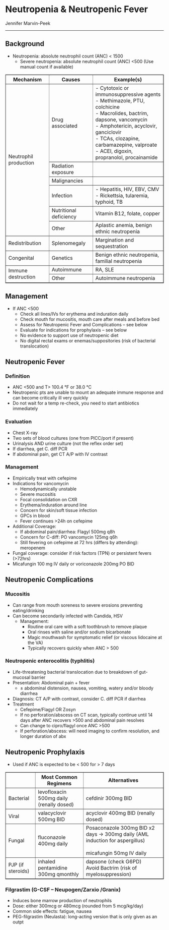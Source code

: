 # Neutropenia & Neutropenic Fever

Jennifer Marvin-Peek

---

## Background
-	Neutropenia: absolute neutrophil count (ANC) < 1500
    -	Severe neutropenia: absolute neutrophil count (ANC) <500 (Use manual count if available)

<table border="1">
  <tr>
    <th>Mechanism</th>
    <th>Causes</th>
    <th>Example(s)</th>
  </tr>
  <tr>
    <td rowspan="6">Neutrophil production</td>
    <td>Drug associated</td>
    <td>- Cytotoxic or immunosuppressive agents<br>- Methimazole, PTU, colchicine<br>- Macrolides, bactrim, dapsone, vancomycin<br>- Amphotericin, acyclovir, ganciclovir<br>- TCAs, clozapine, carbamazepine, valproate<br>- ACEI, digoxin, propranolol, procainamide</td>
  </tr>
  <tr>
    <td>Radiation exposure</td>
    <td></td>
  </tr>
  <tr>
    <td>Malignancies</td><td></td></tr>
    <tr><td>Infection</td>
    <td>- Hepatitis, HIV, EBV, CMV<br>- Rickettsia, tularemia, typhoid, TB</td>
  </tr>
  <tr>
    <td>Nutritional deficiency</td>
    <td>Vitamin B12, folate, copper</td>
  </tr>
  <tr>
      <td>Other</td>
      <td>Aplastic anemia, benign ethnic neutropenia</td>
  </tr>
  <tr>
    <td>Redistribution</td>
    <td>Splenomegaly</td>
    <td>Margination and sequestration</td>
  </tr>
  <tr>
    <td>Congenital</td>
    <td>Genetics</td>
    <td>Benign ethnic neutropenia, familial neutropenia</td>
  </tr>
  <tr>
    <td rowspan="2">Immune destruction</td>
    <td>Autoimmune</td>
    <td>RA, SLE</td>
  </tr>
  <tr>
    <td>Other</td>
    <td>Autoimmune neutropenia</td>
  </tr>
</table>

## Management
-	If ANC <500
    -	Check all lines/IVs for erythema and induration daily
    -	Check mouth for mucositis, mouth care after meals and before bed
    -	Assess for Neutropenic Fever and Complications – see below
    -	Evaluate for indications for prophylaxis – see below
    -	No evidence to support use of neutropenic diet
    -	No digital rectal exams or enemas/suppositories (risk of bacterial translocation)

## Neutropenic Fever

### Definition
-	ANC <500 and T> 100.4 °F or 38.0 °C
-	Neutropenic pts are unable to mount an adequate immune response and can become critically ill very quickly
-	Do not wait for a temp re-check, you need to start antibiotics immediately

### Evaluation
-	Chest X-ray
-	Two sets of blood cultures (one from PICC/port if present)
-	Urinalysis AND urine culture (not the reflex order set)
-	If diarrhea, get C. diff PCR
-	If abdominal pain, get CT A/P with IV contrast

### Management
-	Empirically treat with cefepime 
-	Indications for vancomycin
    -	Hemodynamically unstable
    -	Severe mucositis
    -	Focal consolidation on CXR
    -	Erythema/induration around line
    -	Concern for skin/soft tissue infection
    -	GPCs in blood
    -	Fever continues >24h on cefepime
-	Additional Coverage:
    -	If abdominal pain/diarrhea: Flagyl 500mg q8h
    -	Concern for C-diff: PO vancomycin 125mg q6h
    -	Still fevering on cefepime at 72 hrs (differs by attending): meropenem 
-	Fungal coverage: consider if risk factors (TPN) or persistent fevers (>72hrs)
-	Micafungin 100 mg IV daily or voriconazole 200mg PO BID

## Neutropenic Complications

### Mucositis
-	Can range from mouth soreness to severe erosions preventing eating/drinking
-	Can become secondarily infected with Candida, HSV
    -	Management:
        -	Routine oral care with a soft toothbrush to remove plaque
        -	Oral rinses with saline and/or sodium bicarbonate
        -	Magic mouthwash for symptomatic relief (or viscous lidocaine at the VA)
        -	Typically recovers quickly when ANC > 500

### Neutropenic enterocolitis (typhlitis)
-	Life-threatening bacterial translocation due to breakdown of gut-mucosal barrier
-	Presentation: Abdominal pain + fever
    -	± abdominal distension, nausea, vomiting, watery and/or bloody diarrhea
-	Diagnosis: CT A/P with contrast, consider C. diff PCR if diarrhea
-	Treatment
    -	Cefepime/Flagyl OR Zosyn
    -	If no perforation/abscess on CT scan, typically continue until 14 days after ANC recovers >500 and abdominal pain resolves
    -	Can change to cipro/flagyl once ANC >500
    -	If perforation/abscess: will need imaging to confirm resolution, and longer duration of abx

## Neutropenic Prophylaxis
-	Used if ANC is expected to be < 500 for > 7 days

<table border="1">
  <tr>
    <th></th><th>Most Common Regimens</th>
    <th>Alternatives</th>
  </tr>
  <tr>
    <td>Bacterial</td>
    <td>levofloxacin 500mg daily (renally dosed)</td>
    <td>cefdinir 300mg BID</td>
  </tr>
  <tr>
    <td>Viral</td>
    <td>valacyclovir 500mg BID</td>
    <td>acyclovir 400mg BID (renally dosed)</td>
  </tr>
  <tr>
    <td>Fungal</td>
    <td>fluconazole 400mg daily</td>
    <td>Posaconazole 300mg BID x2 days -> 300mg daily (AML induction for aspergillus)<br><br>micafungin 50mg IV daily</td>
  </tr>
  <tr>
    <td>PJP (if steroids)</td>
    <td>inhaled pentamidine 300mg qmonthly</td>
    <td>dapsone (check G6PD)<br>Avoid Bactrim (risk of myelosuppression)</td>
  </tr>
</table>

### Filgrastim (G-CSF – Neupogen/Zarxio /Granix)
-	Induces bone marrow production of neutrophils
-	Dose: either 300mcg or 480mcg (rounded from 5 mcg/kg/day)
-	Common side effects: fatigue, nausea
-	PEG-filgrastim (Neulasta): long-acting version that is only given as an outpt
